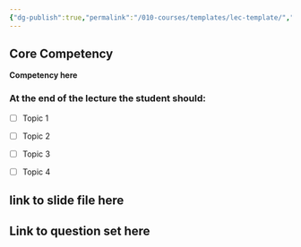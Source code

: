```yaml
---
{"dg-publish":true,"permalink":"/010-courses/templates/lec-template/","dgHomeLink":true,"dgPassFrontmatter":false,"dgShowBacklinks":true,"dgShowLocalGraph":true,"dgShowInlineTitle":false}
---
```



## Core Competency
**Competency here**

### At the end of the lecture the student should:
- [ ] Topic 1
- [ ] Topic 2
- [ ] Topic 3
- [ ] Topic 4


## link to slide file here

## Link to question set here





